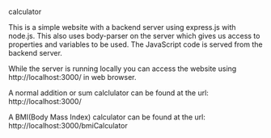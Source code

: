 calculator

This is a simple website with a backend server using express.js with node.js. This also uses body-parser on the server which gives us access to properties and variables to be used. The JavaScript code is served from the backend server.

While the server is running locally you can access the website using http://localhost:3000/ in web browser.

A normal addition or sum calclulator can be found at the url: http://localhost:3000/

A BMI(Body Mass Index) calculator can be found at the url: http://localhost:3000/bmiCalculator
